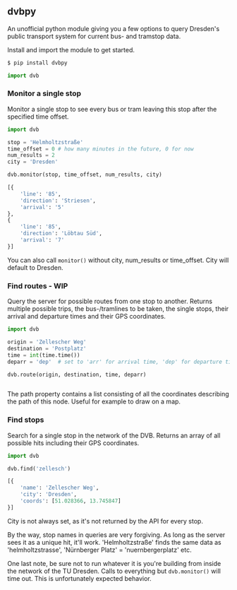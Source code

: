 ## dvbpy

An unofficial python module giving you a few options to query Dresden's public transport system for current bus- and tramstop data.

Install and import the module to get started.

```sh
$ pip install dvbpy
```

```python
import dvb
```


### Monitor a single stop

Monitor a single stop to see every bus or tram leaving this stop after the specified time offset.

```python
import dvb

stop = 'Helmholtzstraße'
time_offset = 0 # how many minutes in the future, 0 for now
num_results = 2
city = 'Dresden'

dvb.monitor(stop, time_offset, num_results, city)
```

```python
[{
    'line': '85',
    'direction': 'Striesen',
    'arrival': '5'
},
{
    'line': '85',
    'direction': 'Löbtau Süd',
    'arrival': '7'
}]
```

You can also call `monitor()` without city, num_results or time_offset. City will default to Dresden.


### Find routes - WIP

Query the server for possible routes from one stop to another. Returns multiple possible trips, the bus-/tramlines to be taken, the single stops, their arrival and departure times and their GPS coordinates.

```python
import dvb

origin = 'Zellescher Weg'
destination = 'Postplatz'
time = int(time.time())
deparr = 'dep'  # set to 'arr' for arrival time, 'dep' for departure time

dvb.route(origin, destination, time, deparr)
```

```python

```

The path property contains a list consisting of all the coordinates describing the path of this node. Useful for example to draw on a map.


### Find stops

Search for a single stop in the network of the DVB. Returns an array of all possible hits including their GPS coordinates.

```python
import dvb

dvb.find('zellesch')
```

```python
[{
    'name': 'Zellescher Weg',
    'city': 'Dresden',
    'coords': [51.028366, 13.745847]
}]
```

City is not always set, as it's not returned by the API for every stop.

By the way, stop names in queries are very forgiving. As long as the server sees it as a unique hit, it'll work. 'Helmholtzstraße' finds the same data as 'helmholtzstrasse', 'Nürnberger Platz' = 'nuernbergerplatz' etc.

One last note, be sure not to run whatever it is you're building from inside the network of the TU Dresden. Calls to everything but `dvb.monitor()` will time out. This is unfortunately expected behavior.
